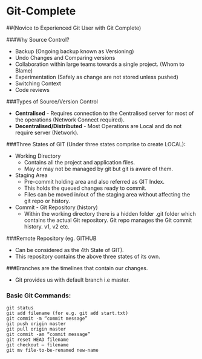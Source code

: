 # **Git-Complete**
##(Novice to Experienced Git User with Git Complete)

###Why Source Control?
* Backup (Ongoing backup known as Versioning)
* Undo Changes and Comparing versions
* Collaboration within large teams towards a single project. (Whom to Blame)
* Experimentation (Safely as change are not stored unless pushed)
* Switching Context
* Code reviews

###Types of Source/Version Control
* **Centralised** - Requires connection to the Centralised server for most of the operations (Network Connect required).
* **Decentralised/Distributed** - Most Operations are Local and do not require server (Network).

###Three States of GIT (Under three states comprise to create LOCAL):
* Working Directory
    * Contains all the project and application files.
    * May or may not be managed by git but git is aware of them.
* Staging Area
    * Pre-commit holding area and also referred as GIT Index.
    * This holds the queued changes ready to commit.
    * Files can be moved in/out of the staging area without affecting the git repo or history.
* Commit - Git Repository (history)
    * Within the working directory there is a hidden folder .git folder which contains the actual Git repository. Git repo manages the Git commit history. v1, v2 etc.

###Remote Repository (eg. GITHUB
* Can be considered as the 4th State of GIT).
* This repository contains the above three states of its own.

###Branches are the timelines that contain our changes.
* Git provides us with default branch i.e master.

### Basic Git Commands:
```
git status
git add filename (for e.g. git add start.txt)
git commit -m “commit message”
git push origin master
git pull origin master
git commit -am “commit message”
git reset HEAD filename
git checkout — filename
git mv file-to-be-renamed new-name

```

